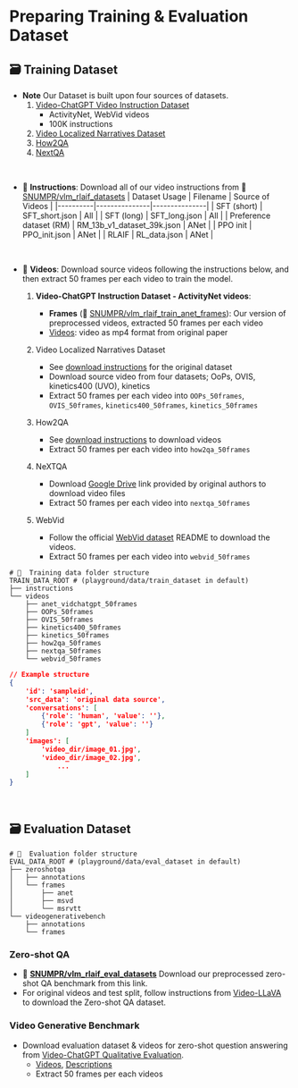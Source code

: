 # Preparing Training & Evaluation Dataset
## 🗃️ Training Dataset
- **Note** Our Dataset is built upon four sources of datasets.
    1. [Video-ChatGPT Video Instruction Dataset]()
        - ActivityNet, WebVid videos
        - 100K instructions
    2. [Video Localized Narratives Dataset](https://github.com/google/video-localized-narratives/blob/main/data_preparation.md)
    3. [How2QA](https://arxiv.org/pdf/2005.00200v2)
    4. [NextQA](https://doc-doc.github.io/docs/nextqa.html)

&nbsp;
- 📜 **Instructions**: Download all of our video instructions from 🤗 [SNUMPR/vlm_rlaif_datasets](https://huggingface.co/SNUMPR/vlm_rlaif_datasets)
    | Dataset Usage | Filename | Source of Videos |
    |----------|---------------|---------------|
    | SFT (short) | SFT_short.json | All |
    | SFT (long) | SFT_long.json | All |
    | Preference dataset (RM) | RM_13b_v1_dataset_39k.json | ANet |
    | PPO init | PPO_init.json | ANet |
    | RLAIF | RL_data.json | ANet |

&nbsp;

- 🎥 **Videos**: Download source videos following the instructions below, and then extract 50 frames per each video to train the model. 

    1. **Video-ChatGPT Instruction Dataset - ActivityNet videos**:
        - **Frames** (🤗  [SNUMPR/vlm_rlaif_train_anet_frames](https://huggingface.co/SNUMPR/datasets/vlm_rlaif_train_anet_frames)): Our version of preprocessed videos, extracted 50 frames per each video 
        - [Videos](https://mbzuaiac-my.sharepoint.com/:u:/g/personal/hanoona_bangalath_mbzuai_ac_ae/EatOpE7j68tLm2XAd0u6b8ABGGdVAwLMN6rqlDGM_DwhVA?e=90WIuW): video as mp4 format from original paper
    2. Video Localized Narratives Dataset
        - See [download instructions](https://github.com/google/video-localized-narratives/blob/main/data_preparation.md) for the original dataset
        - Download source video from four datasets; OoPs, OVIS, kinetics400 (UVO), kinetics
        - Extract 50 frames per each video into `OOPs_50frames`, `OVIS_50frames`, `kinetics400_50frames`, `kinetics_50frames`
    3. How2QA
        - See [download instructions](https://github.com/ych133/How2R-and-How2QA) to download videos
        - Extract 50 frames per each video into `how2qa_50frames`
    4. NeXTQA
        - Download [Google Drive](https://drive.google.com/file/d/1jTcRCrVHS66ckOUfWRb-rXdzJ52XAWQH/view) link provided by original authors to download video files
        - Extract 50 frames per each video into `nextqa_50frames`

    5. WebVid
        - Follow the official [WebVid dataset](https://github.com/m-bain/webvid) README to download the videos.
        - Extract 50 frames per each video into `webvid_50frames`


```Shell
# 📁  Training data folder structure
TRAIN_DATA_ROOT # (playground/data/train_dataset in default)
├── instructions
└── videos
    ├── anet_vidchatgpt_50frames
    ├── OOPs_50frames
    ├── OVIS_50frames
    ├── kinetics400_50frames
    ├── kinetics_50frames
    ├── how2qa_50frames
    ├── nextqa_50frames
    └── webvid_50frames
```

```json
// Example structure
{
    'id': 'sampleid',
    'src_data': 'original data source',
    'conversations': [
        {'role': 'human', 'value': ''},
        {'role': 'gpt', 'value': ''}
    ]
    'images': [
        'video_dir/image_01.jpg',
        'video_dir/image_02.jpg',
            ...
    ]
}

```
&nbsp;
&nbsp;

## 🗃️ Evaluation Dataset


```Shell
# 📁  Evaluation folder structure
EVAL_DATA_ROOT # (playground/data/eval_dataset in default)
├── zeroshotqa
│   ├── annotations
│   └── frames
│       ├── anet
│       ├── msvd
│       └── msrvtt
└── videogenerativebench
    ├── annotations
    └── frames
```
### Zero-shot QA

- 🤗 [**SNUMPR/vlm_rlaif_eval_datasets**](https://huggingface.co/datasets/SNUMPR/vlm_rlaif_eval_datasets/tree/main/zeroshotqa) Download our preprocessed zero-shot QA benchmark from this link.
- For original videos and test split, follow instructions from [Video-LLaVA](https://github.com/PKU-YuanGroup/Video-LLaVA/blob/main/TRAIN_AND_VALIDATE.md) to download the Zero-shot QA dataset.


### Video Generative Benchmark
- Download evaluation dataset & videos for zero-shot question answering from [Video-ChatGPT Qualitative Evaluation](https://github.com/mbzuai-oryx/Video-ChatGPT/blob/main/quantitative_evaluation/README.md).
    - [Videos](https://mbzuaiac-my.sharepoint.com/:u:/g/personal/hanoona_bangalath_mbzuai_ac_ae/EatOpE7j68tLm2XAd0u6b8ABGGdVAwLMN6rqlDGM_DwhVA?e=90WIuW),  [Descriptions](https://mbzuaiac-my.sharepoint.com/:u:/g/personal/hanoona_bangalath_mbzuai_ac_ae/EYqblLdszspJkayPvVIm5s0BCvl0m6q6B-ipmrNg-pqn6A?e=QFzc1U) 
    - Extract 50 frames per each videos

